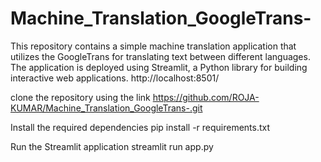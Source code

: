 # Machine_Translation_GoogleTrans-
This repository contains a simple machine translation application that utilizes the GoogleTrans for translating text between different languages. The application is deployed using Streamlit, a Python library for building interactive web applications.
http://localhost:8501/

clone the repository using the link
https://github.com/ROJA-KUMAR/Machine_Translation_GoogleTrans-.git

Install the required dependencies
pip install -r requirements.txt

Run the Streamlit application
streamlit run app.py
